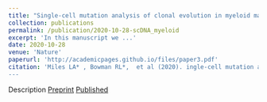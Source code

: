 ```yaml
---
title: "Single-cell mutation analysis of clonal evolution in myeloid malignancies"
collection: publications
permalink: /publication/2020-10-28-scDNA_myeloid
excerpt: 'In this manuscript we ...'
date: 2020-10-28
venue: 'Nature'
paperurl: 'http://academicpages.github.io/files/paper3.pdf'
citation: 'Miles LA* , Bowman RL*,  et al (2020). ingle-cell mutation analysis of clonal evolution in myeloid malignancies. <i>Nature</i> 587, 477–482 (2020). https://doi.org/10.1038/s41586-020-2864-x
---
```

Description
[Preprint](https://www.biorxiv.org/content/10.1101/2020.02.07.938860v1)
[Published](https://www.nature.com/articles/s41586-020-2864-x)

